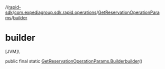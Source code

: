 //[rapid-sdk](../../../index.md)/[com.expediagroup.sdk.rapid.operations](../index.md)/[GetReservationOperationParams](index.md)/[builder](builder.md)

# builder

[JVM]\

public final static [GetReservationOperationParams.Builder](-builder/index.md)[builder](builder.md)()
